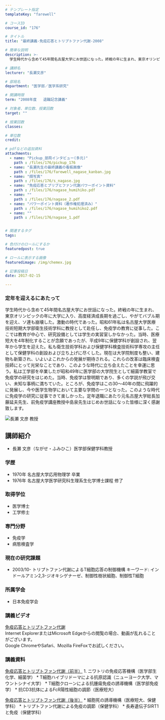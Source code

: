 ```yaml
---
# テンプレート指定
templateKey: "farewell"

# コースID
course_id: "176"

# タイトル
title: "最終講義-免疫応答とトリプトファン代謝-2008"

# 簡単な説明
description: >-
  学生時代から含めて45年間名古屋大学にお世話になった。終戦の年に生まれ、東京オリンピックの年に大学に入り、高度経済成長期を過ごし、やがてバブル期を迎え、ソ連も崩壊した。激動の時代であった。昭和61...

# 講師名
lecturer: "長瀬文彦"

# 部局名
department: "医学部／医学系研究"

# 開講時限
term: "2008年度	退職記念講義"

# 対象者、単位数、授業回数
target: ""

# 授業回数
classes: 

# 単位数
credit: 

# pdfなどの追加資料
attachments: 
  - name: "Pickup_部局インタビュー(多元)" 
    path : /files/176/pickup_176
  - name: "長瀬先生の最終講義の看板画像" 
    path : /files/176/farewell_nagase_kanban.jpg
  - name: "顔写真" 
    path : /files/176/s_nagase.jpg
  - name: "免疫応答とプリプとファン代謝パワーポイント資料" 
    path : /files/176/nagase_humihiko.pdf
  - name: "" 
    path : /files/176/nagase_2.pdf
  - name: "パワーポイント資料（著作権処理済み）" 
    path : /files/176/nagase_humihiko2.pdf
  - name: "" 
    path : /files/176/nagase_1.pdf


# 関連するタグ
tags:

# 色付けのロールにするか
featuredpost: true

# ロールに表示する画像
featuredimage: /img/chemex.jpg

# 記事投稿日
date: 2017-02-15

---
```

### 定年を迎えるにあたって

学生時代から含めて45年間名古屋大学にお世話になった。終戦の年に生まれ、東京オリンピックの年に大学に入り、高度経済成長期を過ごし、やがてバブル期を迎え、ソ連も崩壊した。激動の時代であった。昭和61年私は名古屋大学医療技術短期大学部衛生技術学科に教授として赴任し、免疫学の教育に従事した。ここでは教育が中心で、研究設備としては学生の実習室しかなかった。当時、医療短大を4年制化することが念願であったが、平成9年に保健学科が創設され、翌年から学生を迎えた。私も衛生技術学科および保健学科検査技術科学専攻の主任として保健学科の創設および立ち上げに尽くした。現在は大学院制度も整い、建物も新築され、いよいよこれからの発展が期待される。これらの改革は臨床検査技師にとって光栄なことであり、このような時代に立ち会えたことを幸運に思う。私は工学部を卒業したが昭和49年に医学部の大学院生として細菌学教室で免疫学の研究をはじめた。当時、免疫学は黎明期であり、多くの学説が飛び交い、未知な事柄に満ちていた。ところが、免疫学はこの30〜40年の間に飛躍的に発展し、今や医学生物学において主要な学問の一つとなった。このような時代に免疫学の研究に従事できて楽しかった。定年退職にあたり元名古屋大学総長加藤延夫先生、前免疫学講座教授中島泉先生はじめお世話になった皆様に深く感謝致します。

![長瀬 文彦 教授](/files/176/s_nagase.jpg) 
## 講師紹介

  * 長瀬 文彦（ながせ・ふみひこ）医学部保健学科教授

### 学歴

  * 1970年 名古屋大学応用物理学 卒業
  * 1976年 名古屋大学医学研究科生理系生化学博士課程 修了

### 取得学位

  * 医学博士
  * 工学修士

### 専門分野

  * 免疫学
  * 病態検査学

### 現在の研究課題

  * 2003/10- トリプトファン代謝によるT細胞応答の制御機構
キーワード: インドールアミン2,3-ジオキシゲナーゼ、制御性樹状細胞、制御性T細胞

### 所属学会

  * 日本免疫学会
### 講義ビデオ

[免疫応答とトリプトファン代謝](http://nuvideo.media.nagoya-u.ac.jp/embed/6392abe3782d94521255e1b16a06faac2e7ff3b7)  
Internet ExplorerまたはMicrosoft Edgeからの閲覧の場合、動画が乱れることがございます。  
Google ChromeやSafari、Mozilla FireFoxでお試しください。 

### 講義資料


[免疫応答とトリプトファン代謝（前半）](/files/176/nagase_1.pdf) 
      1. ニワトリの免疫応答機構（医学部生化学、細菌学） 
          * T細胞ハイブリドーマによる抗原認識（ニューヨーク大学、マウントシナイ大学） 
              * T細胞クローンによる抗腫瘍免疫の誘導機構（医学部免疫学） 
                  * 抗CD3抗体によるFcR陽性細胞の調節（医療短大）  

[免疫応答とトリプトファン代謝（後半）](/files/176/nagase_2.pdf) 
                      * 細胞死の誘導機構（医療短大、保健学科） 
                          * トリプトファン代謝による免疫の調節（保健学科） 
                              * 長寿遺伝子SIRT1と免疫（保健学科） 